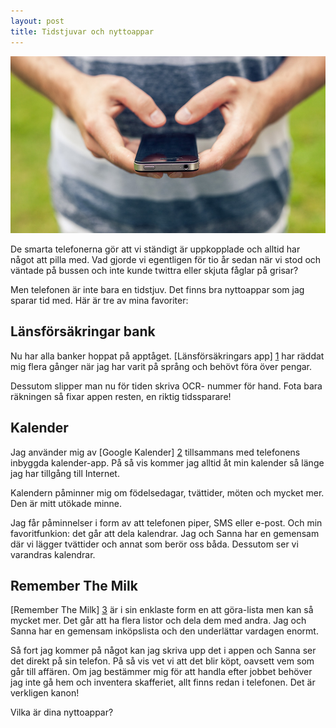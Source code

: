 ```yaml
---
layout: post
title: Tidstjuvar och nyttoappar
---
```


![](/images/iphone.jpg)

De smarta telefonerna gör att vi ständigt är uppkopplade och alltid har något att pilla med. Vad gjorde vi egentligen för tio år sedan när vi stod och väntade på bussen och inte kunde twittra eller skjuta fåglar på grisar?

Men telefonen är inte bara en tidstjuv. Det finns bra nyttoappar som jag sparar tid med. Här är tre av mina favoriter:

## Länsförsäkringar bank

Nu har alla banker hoppat på apptåget. [Länsförsäkringars app] [1] har räddat mig flera gånger när jag har varit på språng och behövt föra över pengar.

Dessutom slipper man nu för tiden skriva OCR- nummer för hand. Fota bara räkningen så fixar appen resten, en riktig tidssparare!

## Kalender

Jag använder mig av [Google Kalender] [2] tillsammans med telefonens inbyggda kalender-app. På så vis kommer jag alltid åt min kalender så länge jag har tillgång till Internet.

Kalendern påminner mig om födelsedagar, tvättider, möten och mycket mer. Den är mitt utökade minne.

Jag får påminnelser i form av att telefonen piper, SMS eller e-post. Och min favoritfunkion: det går att dela kalendrar. Jag och Sanna har en gemensam där vi lägger tvättider och annat som berör oss båda. Dessutom ser vi varandras kalendrar.

## Remember The Milk

[Remember The Milk] [3] är i sin enklaste form en att göra-lista men kan så mycket mer. Det går att ha flera listor och dela dem med andra. Jag och Sanna har en gemensam inköpslista och den underlättar vardagen enormt.

Så fort jag kommer på något kan jag skriva upp det i appen och Sanna ser det direkt på sin telefon. På så vis vet vi att det blir köpt, oavsett vem som går till affären. Om jag bestämmer mig för att handla efter jobbet behöver jag inte gå hem och inventera skafferiet, allt finns redan i telefonen. Det är verkligen kanon!

Vilka är dina nyttoappar?

[1]: http://www.lansforsakringar.se/privat/att-vara-kund/digitala-tjanster-telefonbank/appar/
[2]: http://calendar.google.com
[3]: https://www.rememberthemilk.com
